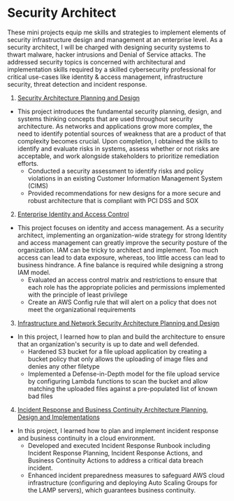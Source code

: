 # Security Architect
These mini projects equip me skills and strategies to implement elements of security infrastructure design and management at an enterprise level. As a security architect, I will be charged with designing security systems to thwart malware, hacker intrusions and Denial of Service attacks. The addressed security topics is concerned with architectural and implementation skills required by a skilled cybersecurity professional for critical use-cases like identity & access management, infrastructure security, threat detection and incident response.

1. [Security Architecture Planning and Design](./security-architecture-planning-design)
- This project introduces the fundamental security planning, design, and systems thinking concepts that are used throughout security architecture. As networks and applications grow more complex, the need to identify potential sources of weakness that are a product of that complexity becomes crucial. Upon completion, I obtained the skills to identify and evaluate risks in systems, assess whether or not risks are acceptable, and work alongside stakeholders to prioritize remediation efforts.
    - Conducted a security assessment to identify risks and policy violations in an existing Customer Information Management System (CIMS)
    - Provided recommendations for new designs for a more secure and robust architecture that is compliant with PCI DSS and SOX    

2. [Enterprise Identity and Access Control](./enterprise-identity-access-control/)
- This project focuses on identity and access management. As a security architect, implementing an organization-wide strategy for strong Identity and access management can greatly improve the security posture of the organization. IAM can be tricky to architect and implement. Too much access can lead to data exposure, whereas, too little access can lead to business hindrance. A fine balance is required while designing a strong IAM model.
    - Evaluated an access control matrix and restrictions to ensure that each role has the appropriate policies and permissions implemented with the principle of least privilege
    - Create an AWS Config rule that will alert on a policy that does not meet the organizational requirements

3. [Infrastructure and Network Security Architecture Planning and Design](./infrastructure-network-security-architecture/)
- In this project, I learned how to plan and build the architecture to ensure that an organization's security is up to date and well defended.
    - Hardened S3 bucket for a file upload application by creating a bucket policy that only allows the uploading of image files and denies any other filetype 
    - Implemented a Defense-in-Depth model for the file upload service by configuring Lambda functions to scan the bucket and allow matching the uploaded files against a pre-populated list of known bad files

4. [Incident Response and Business Continuity Architecture Planning, Design and Implementations](./incident-response-business-continuity/)
- In this project, I learned how to plan and implement incident response and business continuity in a cloud environment.
    - Developed and executed Incident Response Runbook including Incident Response Planning, Incident Response Actions, and Business Continuity Actions to address a critical data breach incident.
    - Enhanced incident preparedness measures to safeguard AWS cloud infrastructure (configuring and deploying Auto Scaling Groups for the LAMP servers), which guarantees business continuity.
